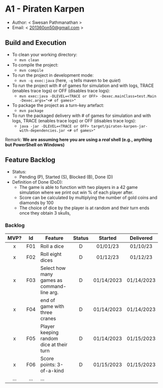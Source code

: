 # A1 - Piraten Karpen

  * Author: < Swesan Pathmanathan >
  * Email: < 201360on50@gmail.com >

## Build and Execution

  * To clean your working directory:
    * `mvn clean`
  * To compile the project:
    * `mvn compile`
  * To run the project in development mode:
    * `mvn -q exec:java` (here, `-q` tells maven to be _quiet_)
  * To run the project with # of games for simulation and with logs, TRACE (enables trace logs) or OFF (disables trace logs):
    * `mvn exec:java -DLEVEL=<TRACE or OFF> -Dexec.mainClass=test.Main -Dexec.args="<# of games>"`
  * To package the project as a turn-key artefact:
    * `mvn package`
  * To run the packaged delivery with # of games for simulation and with logs, TRACE (enables trace logs) or OFF (disables trace logs):
    * `java -jar -DLEVEL=<TRACE or OFF> target/piraten-karpen-jar-with-dependencies.jar <# of games>"` 

Remark: **We are assuming here you are using a _real_ shell (e.g., anything but PowerShell on Windows)**

## Feature Backlog

 * Status: 
   * Pending (P), Started (S), Blocked (B), Done (D)
 * Definition of Done (DoD):
   * The game is able to function with two players in a 42 game simulation where we print out win % of each player after. 
   * Score can be calculated by multiplying the number of gold coins and diamonds by 100
   * The choice of dice by the player is at random and their turn ends once they obtain 3 skulls,

### Backlog 

| MVP? | Id  | Feature  | Status  |  Started  | Delivered |
| :-:  |:-:  |---       | :-:     | :-:       | :-:       |
| x   | F01 | Roll a dice |  D | 01/01/23 | 01/10/23 | 
| x   | F02 | Roll eight dices  |  D  | 01/12/23  | 01/12/23
| x   | F03 | Select how many games as command-line arg.  | D | 01/14/2023  | 01/14/2023
| x   | F04 | end of game with three cranes | D | 01/14/2023 | 01/14/2023
| x   | F05 | Player keeping random dice at their turn | D | 01/14/2023 | 01/15/2023 
| x   | F06 | Score points: 3-of-a-kind | D | 01/15/2023 |  01/15/2023
| ... | ... | ... |

